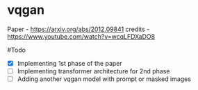 # vqgan
Paper - https://arxiv.org/abs/2012.09841
credits - https://www.youtube.com/watch?v=wcqLFDXaDO8

#Todo
- [x] Implementing 1st phase of the paper 
- [ ] Implementing transformer architecture for 2nd phase
- [ ] Adding another vqgan model with prompt or masked images
